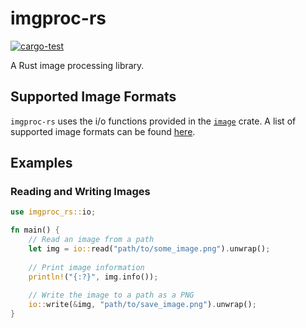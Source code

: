 # imgproc-rs

[![cargo-test](https://github.com/tiffany1618/imgproc-rs/workflows/cargo-test/badge.svg)](https://github.com/tiffany1618/imgproc-rs/actions)

A Rust image processing library.

## Supported Image Formats

`imgproc-rs` uses the i/o functions provided in the [`image`](https://github.com/image-rs/image) crate. A list of 
supported image formats can be found [here](https://docs.rs/image/0.23.12/image/codecs/index.html#supported-formats). 

## Examples

### Reading and Writing Images
```rust
use imgproc_rs::io;

fn main() {
    // Read an image from a path
    let img = io::read("path/to/some_image.png").unwrap();
    
    // Print image information
    println!("{:?}", img.info());
    
    // Write the image to a path as a PNG
    io::write(&img, "path/to/save_image.png").unwrap();
}
```
